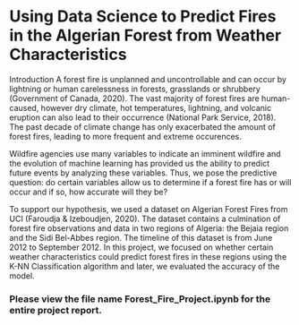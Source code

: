 # Using Data Science to Predict Fires in the Algerian Forest from Weather Characteristics
Introduction
A forest fire is unplanned and uncontrollable and can occur by lightning or human carelessness in forests, grasslands or shrubbery (Government of Canada, 2020). The vast majority of forest fires are human-caused, however dry climate, hot temperatures, lightning, and volcanic eruption can also lead to their occurrence (National Park Service, 2018). The past decade of climate change has only exacerbated the amount of forest fires, leading to more frequent and extreme occurences.

Wildfire agencies use many variables to indicate an imminent wildfire and the evolution of machine learning has provided us the ability to predict future events by analyzing these variables. Thus, we pose the predictive question: do certain variables allow us to determine if a forest fire has or will occur and if so, how accurate will they be?

To support our hypothesis, we used a dataset on Algerian Forest Fires from UCI (Faroudja & Izeboudjen, 2020). The dataset contains a culmination of forest fire observations and data in two regions of Algeria: the Bejaia region and the Sidi Bel-Abbes region. The timeline of this dataset is from June 2012 to September 2012. In this project, we focused on whether certain weather characteristics could predict forest fires in these regions using the K-NN Classification algorithm and later, we evaluated the accuracy of the model.

### Please view the file name Forest_Fire_Project.ipynb for the entire project report.
